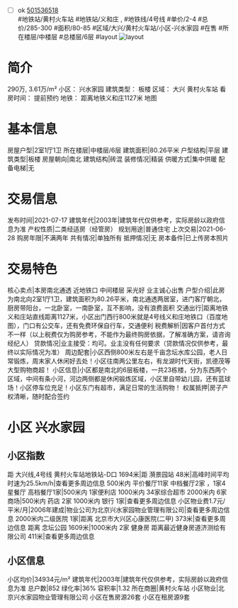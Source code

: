- [ ] ok [501536518](https://bj.5i5j.com/ershoufang/501536518.html)  
 #地铁站/黄村火车站 #地铁站/义和庄 ,  #地铁线/4号线
#单价/2-4 #总价/285-300 #面积/80-85   #区域/大兴/黄村火车站/小区-兴水家园 #在售 #所在楼层/中楼层 #总楼层/6层 #layout 
![layout](http://image2a.5i5j.com/bdir/layout/63354.jpg_P5.jpg) 
# 简介 
 290万,  3.61万/m² 
小区： 兴水家园
建筑类型： 板楼
区域： 大兴 黄村火车站
看房时间： 提前预约
地铁： 距离地铁义和庄1127米 地图
# 基本信息 
 房屋户型|2室1厅1卫
所在楼层|中楼层/6层
建筑面积|80.26平米
户型结构|平层
建筑类型|板楼
房屋朝向|南北
建筑结构|砖混
装修情况|精装
供暖方式|集中供暖
配备电梯|无
# 交易信息 
 发布时间|2021-07-17
建筑年代|2003年|建筑年代仅供参考，实际房龄以政府信息为准
产权性质|二类经适房（经管房）
规划用途|普通住宅
上次交易|2021-06-28
购房年限|不满两年
共有情况|单独所有
抵押情况|无
房本备件|已上传房本照片
# 交易特色 
 核心卖点|本房南北通透 近地铁口 中间楼层 采光好 业主诚心出售
户型介绍|此房为南北向2室1厅1卫，建筑面积为80.26平米，南北通透两居室，进门客厅朝北，厨房带阳台，一北卧室，一南卧室，互不影响，没有浪费面积
交通出行|距离地铁义和庄站直线距离1127米，小区出门西行800米就是4号线义和庄地铁口（百度地图），门口有公交车，还有免费环保自行车，交通便利
税费解析|因客户首付方式不一样（以上税费仅为购房参考，不能作为最终购房依据，了解准确方案，请咨询经纪人）
贷款情况|业主接受：均可。业主没有任何要求（贷款情况仅供参考，最终以实际情况为准）
周边配套|小区西侧800米左右是千亩念坛水库公园，老人日常锻炼，周末家人休闲好去处！小区往南两公里左右，有龙湖时代天街，凯德茂等大型购物商超！
小区信息|小区都是南北的6层板楼，一共23栋楼，分为东西两个区域，中间有条小河，河边两侧都是休闲锻炼区域，小区里自带幼儿园，还有蓝球场！小区停车位充足！小区东门有超市，满足日常的生活购物！
权属抵押|房子产权清晰，随时配合签约
# 小区 兴水家园
## 小区指数 
 距 大兴线,4号线 黄村火车站地铁站-D口 1694米|距 漪景园站 48米|高峰时间平均时速为25.5km/h|查看更多周边信息
500米内 平价餐厅11家
中档餐厅2家 ，1家4星餐厅
高档餐厅1家|500米内 1家便利店
1000米内 34家综合超市
2000米内 6家商场|500米内 药店 2家
1000米内 银行 1家|查看更多周边信息
小区物业费1.7元/平米/月|2006年建成|物业公司为北京兴水家园物业管理有限公司|查看更多周边信息
2000米内二级医院 1家|距离 北京市大兴区心康医院(二甲)  373米|查看更多周边信息
距离 念坛公园 1609米|1000米内 2家 健身房
距离最近健身房道济测绘有限公司 411米|查看更多周边信息
## 小区信息 
 小区均价|34934元/m²
建筑年代|2003年|建筑年代仅供参考，实际房龄以政府信息为准
总户数|852
绿化率|36%
容积率|1.32
所在商圈|黄村火车站
小区物业|北京兴水家园物业管理有限公司
小区在售房源26套
小区在租房源9套
